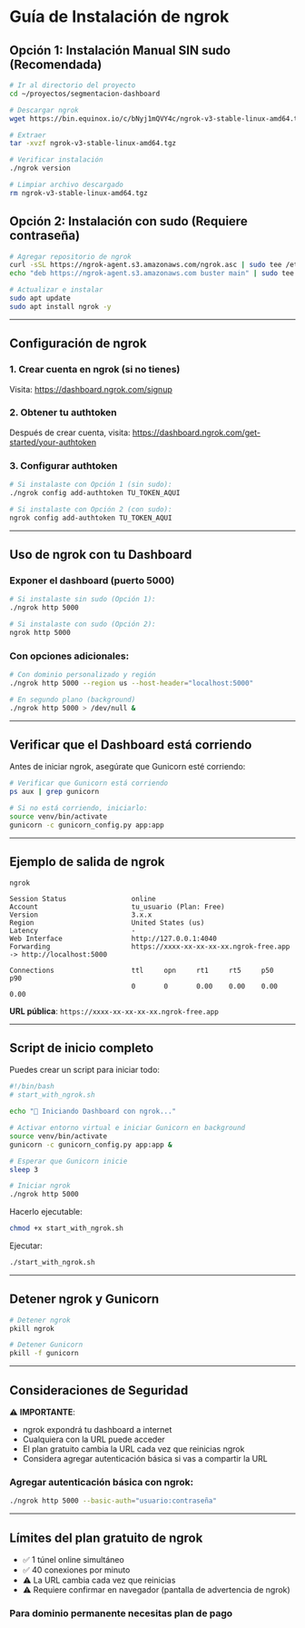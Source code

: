 # Guía de Instalación de ngrok

## Opción 1: Instalación Manual SIN sudo (Recomendada)

```bash
# Ir al directorio del proyecto
cd ~/proyectos/segmentacion-dashboard

# Descargar ngrok
wget https://bin.equinox.io/c/bNyj1mQVY4c/ngrok-v3-stable-linux-amd64.tgz

# Extraer
tar -xvzf ngrok-v3-stable-linux-amd64.tgz

# Verificar instalación
./ngrok version

# Limpiar archivo descargado
rm ngrok-v3-stable-linux-amd64.tgz
```

## Opción 2: Instalación con sudo (Requiere contraseña)

```bash
# Agregar repositorio de ngrok
curl -sSL https://ngrok-agent.s3.amazonaws.com/ngrok.asc | sudo tee /etc/apt/trusted.gpg.d/ngrok.asc >/dev/null
echo "deb https://ngrok-agent.s3.amazonaws.com buster main" | sudo tee /etc/apt/sources.list.d/ngrok.list

# Actualizar e instalar
sudo apt update
sudo apt install ngrok -y
```

---

## Configuración de ngrok

### 1. Crear cuenta en ngrok (si no tienes)
Visita: https://dashboard.ngrok.com/signup

### 2. Obtener tu authtoken
Después de crear cuenta, visita: https://dashboard.ngrok.com/get-started/your-authtoken

### 3. Configurar authtoken
```bash
# Si instalaste con Opción 1 (sin sudo):
./ngrok config add-authtoken TU_TOKEN_AQUI

# Si instalaste con Opción 2 (con sudo):
ngrok config add-authtoken TU_TOKEN_AQUI
```

---

## Uso de ngrok con tu Dashboard

### Exponer el dashboard (puerto 5000)

```bash
# Si instalaste sin sudo (Opción 1):
./ngrok http 5000

# Si instalaste con sudo (Opción 2):
ngrok http 5000
```

### Con opciones adicionales:

```bash
# Con dominio personalizado y región
./ngrok http 5000 --region us --host-header="localhost:5000"

# En segundo plano (background)
./ngrok http 5000 > /dev/null &
```

---

## Verificar que el Dashboard está corriendo

Antes de iniciar ngrok, asegúrate que Gunicorn esté corriendo:

```bash
# Verificar que Gunicorn está corriendo
ps aux | grep gunicorn

# Si no está corriendo, iniciarlo:
source venv/bin/activate
gunicorn -c gunicorn_config.py app:app
```

---

## Ejemplo de salida de ngrok

```
ngrok

Session Status                online
Account                       tu_usuario (Plan: Free)
Version                       3.x.x
Region                        United States (us)
Latency                       -
Web Interface                 http://127.0.0.1:4040
Forwarding                    https://xxxx-xx-xx-xx-xx.ngrok-free.app -> http://localhost:5000

Connections                   ttl     opn     rt1     rt5     p50     p90
                              0       0       0.00    0.00    0.00    0.00
```

**URL pública**: `https://xxxx-xx-xx-xx-xx.ngrok-free.app`

---

## Script de inicio completo

Puedes crear un script para iniciar todo:

```bash
#!/bin/bash
# start_with_ngrok.sh

echo "🚀 Iniciando Dashboard con ngrok..."

# Activar entorno virtual e iniciar Gunicorn en background
source venv/bin/activate
gunicorn -c gunicorn_config.py app:app &

# Esperar que Gunicorn inicie
sleep 3

# Iniciar ngrok
./ngrok http 5000
```

Hacerlo ejecutable:
```bash
chmod +x start_with_ngrok.sh
```

Ejecutar:
```bash
./start_with_ngrok.sh
```

---

## Detener ngrok y Gunicorn

```bash
# Detener ngrok
pkill ngrok

# Detener Gunicorn
pkill -f gunicorn
```

---

## Consideraciones de Seguridad

⚠️ **IMPORTANTE**:
- ngrok expondrá tu dashboard a internet
- Cualquiera con la URL puede acceder
- El plan gratuito cambia la URL cada vez que reinicias ngrok
- Considera agregar autenticación básica si vas a compartir la URL

### Agregar autenticación básica con ngrok:

```bash
./ngrok http 5000 --basic-auth="usuario:contraseña"
```

---

## Límites del plan gratuito de ngrok

- ✅ 1 túnel online simultáneo
- ✅ 40 conexiones por minuto
- ⚠️ La URL cambia cada vez que reinicias
- ⚠️ Requiere confirmar en navegador (pantalla de advertencia de ngrok)

### Para dominio permanente necesitas plan de pago
